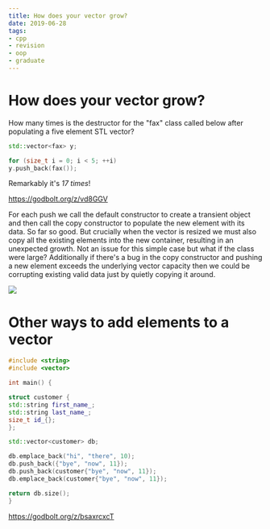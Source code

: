 ```yaml
---
title: How does your vector grow?
date: 2019-06-28
tags:
- cpp
- revision
- oop
- graduate
---
```


# How does your vector grow?

How many times is the destructor for the "fax" class called below after
populating a five element STL vector?

```cpp
std::vector<fax> y;

for (size_t i = 0; i < 5; ++i)
y.push_back(fax());
```

Remarkably it's _17 times_!

https://godbolt.org/z/vd8GGV

For each push we call the default constructor to create a transient object and
then call the copy constructor to populate the new element with its data. So
far so good. But crucially when the vector is resized we must also copy all the
existing elements into the new container, resulting in an unexpected growth.
Not an issue for this simple case but what if the class were large?
Additionally if there's a bug in the copy constructor and pushing a new element
exceeds the underlying vector capacity then we could be corrupting existing
valid data just by quietly copying it around.

![](/img/vector.png)

# Other ways to add elements to a vector
```cpp
#include <string>
#include <vector>

int main() {

struct customer {
std::string first_name_;
std::string last_name_;
size_t id_{};
};

std::vector<customer> db;

db.emplace_back("hi", "there", 10);
db.push_back({"bye", "now", 11});
db.push_back(customer{"bye", "now", 11});
db.emplace_back(customer{"bye", "now", 11});

return db.size();
}
```
https://godbolt.org/z/bsaxrcxcT

